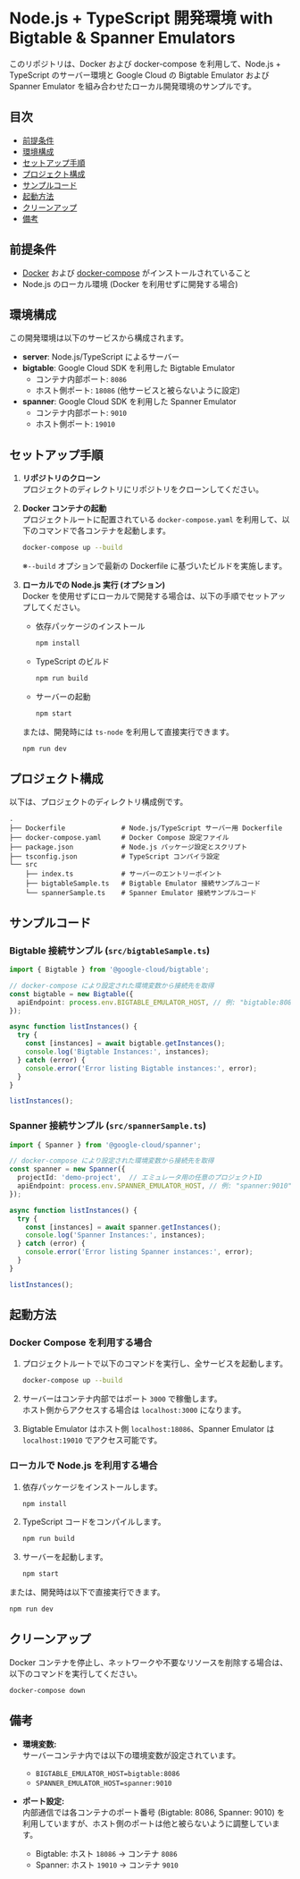 # Node.js + TypeScript 開発環境 with Bigtable & Spanner Emulators

このリポジトリは、Docker および docker-compose を利用して、Node.js + TypeScript のサーバー環境と Google Cloud の Bigtable Emulator および Spanner Emulator を組み合わせたローカル開発環境のサンプルです。

## 目次

- [前提条件](#前提条件)
- [環境構成](#環境構成)
- [セットアップ手順](#セットアップ手順)
- [プロジェクト構成](#プロジェクト構成)
- [サンプルコード](#サンプルコード)
- [起動方法](#起動方法)
- [クリーンアップ](#クリーンアップ)
- [備考](#備考)

## 前提条件

- [Docker](https://www.docker.com/) および [docker-compose](https://docs.docker.com/compose/) がインストールされていること
- Node.js のローカル環境 (Docker を利用せずに開発する場合)

## 環境構成

この開発環境は以下のサービスから構成されます。

- **server**: Node.js/TypeScript によるサーバー
- **bigtable**: Google Cloud SDK を利用した Bigtable Emulator  
  - コンテナ内部ポート: `8086`
  - ホスト側ポート: `18086` (他サービスと被らないように設定)
- **spanner**: Google Cloud SDK を利用した Spanner Emulator  
  - コンテナ内部ポート: `9010`
  - ホスト側ポート: `19010`

## セットアップ手順

1. **リポジトリのクローン**  
   プロジェクトのディレクトリにリポジトリをクローンしてください。

2. **Docker コンテナの起動**  
   プロジェクトルートに配置されている `docker-compose.yaml` を利用して、以下のコマンドで各コンテナを起動します。

   ```bash
   docker-compose up --build
   ```

   ※`--build` オプションで最新の Dockerfile に基づいたビルドを実施します。

3. **ローカルでの Node.js 実行 (オプション)**  
   Docker を使用せずにローカルで開発する場合は、以下の手順でセットアップしてください。

   - 依存パッケージのインストール

     ```bash
     npm install
     ```

   - TypeScript のビルド

     ```bash
     npm run build
     ```

   - サーバーの起動

     ```bash
     npm start
     ```

    または、開発時には `ts-node` を利用して直接実行できます。

    ```bash
    npm run dev
    ```

## プロジェクト構成

以下は、プロジェクトのディレクトリ構成例です。

```
.
├── Dockerfile              # Node.js/TypeScript サーバー用 Dockerfile
├── docker-compose.yaml     # Docker Compose 設定ファイル
├── package.json            # Node.js パッケージ設定とスクリプト
├── tsconfig.json           # TypeScript コンパイラ設定
└── src
    ├── index.ts            # サーバーのエントリーポイント
    ├── bigtableSample.ts   # Bigtable Emulator 接続サンプルコード
    └── spannerSample.ts    # Spanner Emulator 接続サンプルコード
```

## サンプルコード

### Bigtable 接続サンプル (`src/bigtableSample.ts`)

```typescript
import { Bigtable } from '@google-cloud/bigtable';

// docker-compose により設定された環境変数から接続先を取得
const bigtable = new Bigtable({
  apiEndpoint: process.env.BIGTABLE_EMULATOR_HOST, // 例: "bigtable:8086"
});

async function listInstances() {
  try {
    const [instances] = await bigtable.getInstances();
    console.log('Bigtable Instances:', instances);
  } catch (error) {
    console.error('Error listing Bigtable instances:', error);
  }
}

listInstances();
```

### Spanner 接続サンプル (`src/spannerSample.ts`)

```typescript
import { Spanner } from '@google-cloud/spanner';

// docker-compose により設定された環境変数から接続先を取得
const spanner = new Spanner({
  projectId: 'demo-project',  // エミュレータ用の任意のプロジェクトID
  apiEndpoint: process.env.SPANNER_EMULATOR_HOST, // 例: "spanner:9010"
});

async function listInstances() {
  try {
    const [instances] = await spanner.getInstances();
    console.log('Spanner Instances:', instances);
  } catch (error) {
    console.error('Error listing Spanner instances:', error);
  }
}

listInstances();
```

## 起動方法

### Docker Compose を利用する場合

1. プロジェクトルートで以下のコマンドを実行し、全サービスを起動します。

   ```bash
   docker-compose up --build
   ```

2. サーバーはコンテナ内部ではポート `3000` で稼働します。  
   ホスト側からアクセスする場合は `localhost:3000` になります。

3. Bigtable Emulator はホスト側 `localhost:18086`、Spanner Emulator は `localhost:19010` でアクセス可能です。

### ローカルで Node.js を利用する場合

1. 依存パッケージをインストールします。

   ```bash
   npm install
   ```

2. TypeScript コードをコンパイルします。

   ```bash
   npm run build
   ```

3. サーバーを起動します。

   ```bash
   npm start
   ```

または、開発時は以下で直接実行できます。

   ```bash
   npm run dev
   ```

## クリーンアップ

Docker コンテナを停止し、ネットワークや不要なリソースを削除する場合は、以下のコマンドを実行してください。

```bash
docker-compose down
```

## 備考

- **環境変数:**  
  サーバーコンテナ内では以下の環境変数が設定されています。  
  - `BIGTABLE_EMULATOR_HOST=bigtable:8086`  
  - `SPANNER_EMULATOR_HOST=spanner:9010`

- **ポート設定:**  
  内部通信では各コンテナのポート番号 (Bigtable: 8086, Spanner: 9010) を利用していますが、ホスト側のポートは他と被らないように調整しています。
  - Bigtable: ホスト `18086` → コンテナ `8086`
  - Spanner: ホスト `19010` → コンテナ `9010`
